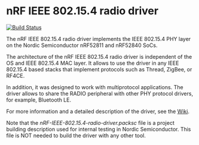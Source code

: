 # nRF IEEE 802.15.4 radio driver

[![Build Status][travis-svg]][travis]

[travis]: https://travis-ci.org/NordicSemiconductor/nRF-IEEE-802.15.4-radio-driver
[travis-svg]: https://travis-ci.org/NordicSemiconductor/nRF-IEEE-802.15.4-radio-driver.svg?branch=master

The nRF IEEE 802.15.4 radio driver implements the IEEE 802.15.4 PHY layer on the Nordic Semiconductor nRF52811 and nRF52840 SoCs.

The architecture of the nRF IEEE 802.15.4 radio driver is independent of the OS and IEEE 802.15.4 MAC layer.
It allows to use the driver in any IEEE 802.15.4 based stacks that implement protocols such as Thread, ZigBee, or RF4CE.

In addition, it was designed to work with multiprotocol applications. The driver allows to share the RADIO peripheral with other PHY protocol drivers, for example, Bluetooth LE.

For more information and a detailed description of the driver, see the [Wiki](https://github.com/NordicSemiconductor/nRF-IEEE-802.15.4-radio-driver/wiki).

Note that the *nRF-IEEE-802.15.4-radio-driver.packsc* file is a project building description used for internal testing in Nordic Semiconductor. This file is NOT needed to build the driver with any other tool.
